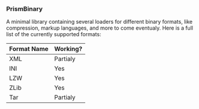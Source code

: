 ﻿### PrismBinary
A minimal library containing several loaders for different binary formats, like compression, markup languages, and more to come eventualy.
Here is a full list of the currently supported formats:

| Format Name | Working? |
|-------------|----------|
| XML         | Partialy |
| INI         | Yes      |
| LZW         | Yes      |
| ZLib        | Yes      |
| Tar         | Partialy |